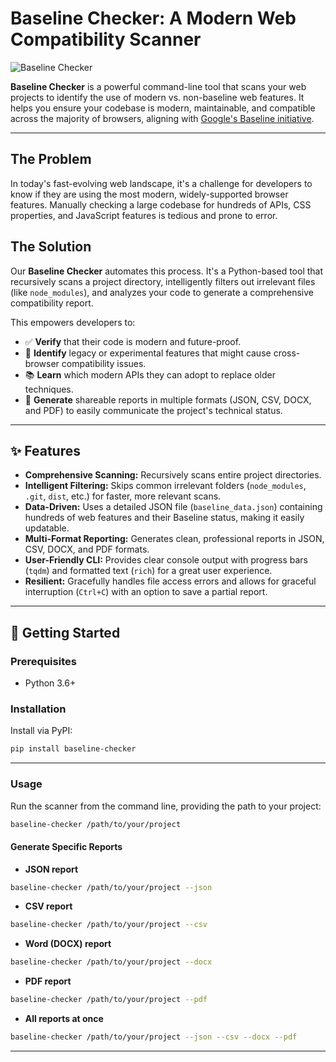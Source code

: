 # Baseline Checker: A Modern Web Compatibility Scanner

![Baseline Checker](https://placehold.co/600x300/2a2d34/ffffff?text=Baseline+Checker)

**Baseline Checker** is a powerful command-line tool that scans your web projects to identify the use of modern vs. non-baseline web features. It helps you ensure your codebase is modern, maintainable, and compatible across the majority of browsers, aligning with [Google&#39;s Baseline initiative](https://web.dev/baseline).

---

## The Problem

In today's fast-evolving web landscape, it's a challenge for developers to know if they are using the most modern, widely-supported browser features. Manually checking a large codebase for hundreds of APIs, CSS properties, and JavaScript features is tedious and prone to error.

## The Solution

Our **Baseline Checker** automates this process. It's a Python-based tool that recursively scans a project directory, intelligently filters out irrelevant files (like `node_modules`), and analyzes your code to generate a comprehensive compatibility report.

This empowers developers to:

* ✅ **Verify** that their code is modern and future-proof.
* 🧐 **Identify** legacy or experimental features that might cause cross-browser compatibility issues.
* 📚 **Learn** which modern APIs they can adopt to replace older techniques.
* 📄 **Generate** shareable reports in multiple formats (JSON, CSV, DOCX, and PDF) to easily communicate the project's technical status.

---

## ✨ Features

* **Comprehensive Scanning:** Recursively scans entire project directories.
* **Intelligent Filtering:** Skips common irrelevant folders (`node_modules`, `.git`, `dist`, etc.) for faster, more relevant scans.
* **Data-Driven:** Uses a detailed JSON file (`baseline_data.json`) containing hundreds of web features and their Baseline status, making it easily updatable.
* **Multi-Format Reporting:** Generates clean, professional reports in JSON, CSV, DOCX, and PDF formats.
* **User-Friendly CLI:** Provides clear console output with progress bars (`tqdm`) and formatted text (`rich`) for a great user experience.
* **Resilient:** Gracefully handles file access errors and allows for graceful interruption (`Ctrl+C`) with an option to save a partial report.

---

## 🚀 Getting Started

### Prerequisites

- Python 3.6+

### Installation

Install via PyPI:

```bash
pip install baseline-checker
```

---

### Usage

Run the scanner from the command line, providing the path to your project:

```bash
baseline-checker /path/to/your/project
```

#### Generate Specific Reports

- **JSON report**

```bash
baseline-checker /path/to/your/project --json
```

- **CSV report**

```bash
baseline-checker /path/to/your/project --csv
```

- **Word (DOCX) report**

```bash
baseline-checker /path/to/your/project --docx
```

- **PDF report**

```bash
baseline-checker /path/to/your/project --pdf
```

- **All reports at once**

```bash
baseline-checker /path/to/your/project --json --csv --docx --pdf
```

---
